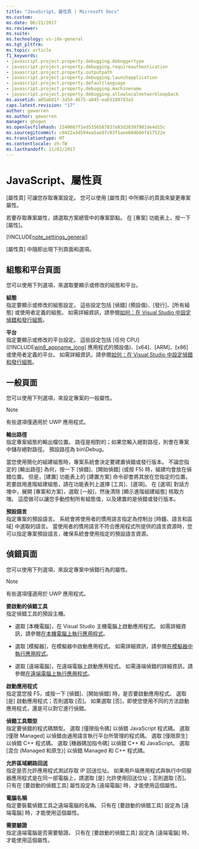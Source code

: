 ```yaml
---
title: "JavaScript、屬性頁 | Microsoft Docs"
ms.custom: 
ms.date: 06/21/2017
ms.reviewer: 
ms.suite: 
ms.technology: vs-ide-general
ms.tgt_pltfrm: 
ms.topic: article
f1_keywords:
- javascript.project.property.debugging.debuggertype
- javascript.project.property.debugging.requireauthentication
- javascript.project.property.outputpath
- javascript.project.property.debugging.launchapplication
- javascript.project.property.defaultlanguage
- javascript.project.property.debugging.machinename
- javascript.project.property.debugging.allowlocalnetworkloopback
ms.assetid: a05ab01f-3d5d-4675-a845-eab51807d3a3
caps.latest.revision: "17"
author: gewarren
ms.author: gewarren
manager: ghogen
ms.openlocfilehash: 1540667f1ed5356587837e83d30307901de4d15c
ms.sourcegitcommit: c0422a3d594ea5ae8fc03f1aee684b04f417522e
ms.translationtype: HT
ms.contentlocale: zh-TW
ms.lasthandoff: 11/02/2017
---
```

# <a name="property-pages-javascript"></a>JavaScript、屬性頁
[屬性頁] 可讓您存取專案設定。 您可以使用 [屬性頁] 中所顯示的頁面來變更專案屬性。  

若要存取專案屬性，請選取方案總管中的專案節點。 在 [專案] 功能表上，按一下 [屬性]。  

[!INCLUDE[note_settings_general](../../data-tools/includes/note_settings_general_md.md)]  

[屬性頁] 中隨即出現下列頁面和選項。  

## <a name="configuration-and-platform-page"></a>組態和平台頁面  
 您可以使用下列選項，來選取要顯示或修改的組態和平台。  

 **組態**  
 指定要顯示或修改的組態設定。 這些設定包括 [偵錯] (預設值)、[發行]、[所有組態] 或使用者定義的組態。 如需詳細資訊，請參閱[如何：在 Visual Studio 中設定偵錯和發行組態](../../debugger/how-to-set-debug-and-release-configurations.md)。  

 **平台**  
 指定要顯示或修改的平台設定。 這些設定包括 [任何 CPU] ([!INCLUDE[win8_appname_long](../../debugger/includes/win8_appname_long_md.md)] 應用程式的預設值)、[x64]、[ARM]、[x86] 或使用者定義的平台。 如需詳細資訊，請參閱[如何：在 Visual Studio 中設定偵錯和發行組態](../../debugger/how-to-set-debug-and-release-configurations.md)。  

## <a name="general-page"></a>一般頁面  
 您可以使用下列選項，來設定專案的一般屬性。  

> [!NOTE]
>  有些選項僅適用於 UWP 應用程式。  

 **輸出路徑**  
 指定專案組態的輸出檔位置。 路徑是相對的；如果您輸入絕對路徑，則會在專案中儲存絕對路徑。 預設路徑為 bin\Debug。  

 當您使用簡化的組建組態時，專案系統會決定要建置偵錯或發行版本。 不論您指定的 [輸出路徑] 為何，按一下 [偵錯]、[開始偵錯] (或按 F5) 時，組建均會放在偵錯位置。 但是，[建置] 功能表上的 [建置方案] 命令卻會將其放在您指定的位置。 若要啟用進階組建組態，請在功能表列上選擇 [工具]、[選項]。 在 [選項] 對話方塊中，展開 [專案和方案]，選取 [一般]，然後清除 [顯示進階組建組態] 核取方塊。 這麼做可以讓您手動控制所有組態值，以及建置的是偵錯或發行版本。  

 **預設語言**  
 指定專案的預設語言。 系統會將使用者的慣用語言指定為控制台 [時鐘、語言和區域] 中選取的語言。 當使用者的慣用語言不符合應用程式所提供的語言資源時，您可以指定專案預設語言，確保系統會使用指定的預設語言資源。  

## <a name="debug-page"></a>偵錯頁面  
 您可以使用下列選項，來設定專案中偵錯行為的屬性。  

> [!NOTE]
>  有些選項僅適用於 UWP 應用程式。  

 **要啟動的偵錯工具**  
 指定偵錯工具的預設主機。  

-   選取 [本機電腦]，在 Visual Studio 主機電腦上啟動應用程式。 如需詳細資訊，請參閱[在本機電腦上執行應用程式](http://go.microsoft.com/fwlink/?LinkId=234912)。  

-   選取 [模擬器]，在模擬器中啟動應用程式。 如需詳細資訊，請參閱[在模擬器中執行應用程式](http://go.microsoft.com/fwlink/?LinkId=234913)。  

-   選取 [遠端電腦]，在遠端電腦上啟動應用程式。 如需遠端偵錯的詳細資訊，請參閱[在遠端電腦上執行應用程式](http://go.microsoft.com/fwlink/?LinkId=234914)。  

**啟動應用程式**  
指定當您按 F5，或按一下 [偵錯]、[開始偵錯] 時，是否要啟動應用程式。 選取 [是] 啟動應用程式；否則選取 [否]。 如果選取 [否]，即使您使用不同的方法啟動應用程式，還是可以對它進行偵錯。  

**偵錯工具類型**  
指定要偵錯的程式碼類型。 選取 [僅限指令碼] 以偵錯 JavaScript 程式碼。 選取 [僅限 Managed] 以偵錯由通用語言執行平台所管理的程式碼。 選取 [僅限原生] 以偵錯 C++ 程式碼。 選取 [機器碼加指令碼] 以偵錯 C++ 和 JavaScript。 選取 [混合 (Managed 和原生)] 以偵錯 Managed 和 C++ 程式碼。  

**允許區域網路回送**  
指定是否允許應用程式測試存取 IP 回送位址。 如果用戶端應用程式與執行中伺服器應用程式是在同一部電腦上，請選取 [是] 允許使用回送位址；否則選取 [否]。 只有在 [要啟動的偵錯工具] 屬性設定為 [遠端電腦] 時，才能使用這個屬性。  

**電腦名稱**  
指定要裝載偵錯工具之遠端電腦的名稱。 只有在 [要啟動的偵錯工具] 設定為 [遠端電腦] 時，才能使用這個屬性。  

**需要驗證**  
指定遠端電腦是否需要驗證。 只有在 [要啟動的偵錯工具] 設定為 [遠端電腦] 時，才能使用這個屬性。

